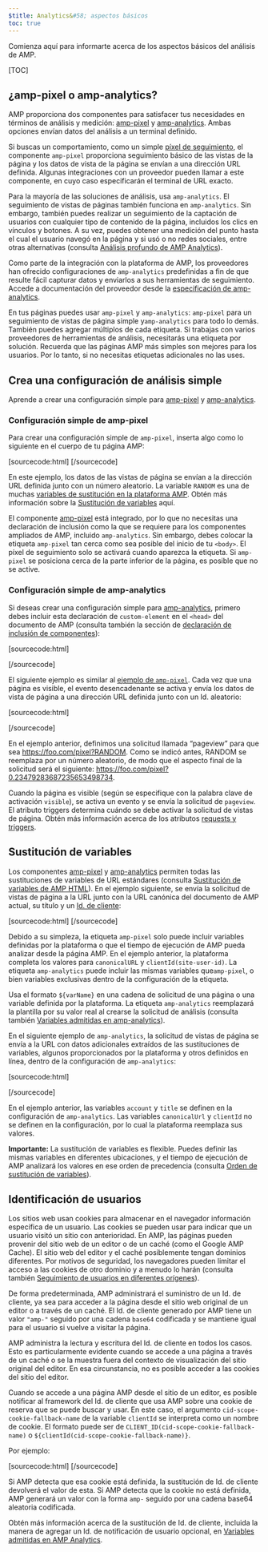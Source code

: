 ```yaml
---
$title: Analytics&#58; aspectos básicos
toc: true
---
```


Comienza aquí para informarte acerca de los aspectos básicos del análisis de AMP.

[TOC]

## ¿amp-pixel o amp-analytics?

AMP proporciona dos componentes para satisfacer tus necesidades en términos de análisis y medición:
[amp-pixel](/docs/reference/amp-pixel.html) y
[amp-analytics](/docs/reference/extended/amp-analytics.html).
Ambas opciones envían datos del análisis a un terminal definido.

Si buscas un comportamiento, como un simple
[píxel de seguimiento](https://en.wikipedia.org/wiki/Web_beacon#Implementation),
el componente `amp-pixel` proporciona seguimiento básico de las vistas de la página y
los datos de vista de la página se envían a una dirección URL definida.
Algunas integraciones con un proveedor pueden llamar a este componente,
en cuyo caso especificarán el terminal de URL exacto.

Para la mayoría de las soluciones de análisis, usa `amp-analytics`.
El seguimiento de vistas de páginas también funciona en `amp-analytics`.
Sin embargo, también puedes realizar un seguimiento de la captación de usuarios con cualquier tipo de contenido de la página,
incluidos los clics en vínculos y botones.
A su vez, puedes obtener una medición del punto hasta el cual el usuario navegó en la página y
si usó o no redes sociales, entre otras alternativas
(consulta
[Análisis profundo de AMP Analytics](/docs/guides/analytics/deep_dive_analytics.html)).

Como parte de la integración con la plataforma de AMP,
los proveedores han ofrecido configuraciones de `amp-analytics` predefinidas
a fin de que resulte fácil capturar datos y enviarlos a sus herramientas de seguimiento.
Accede a documentación del proveedor desde la
[especificación de amp-analytics](/docs/reference/extended/amp-analytics.html).

En tus páginas puedes usar `amp-pixel` y `amp-analytics`:
`amp-pixel` para un seguimiento de vistas de página simple
y`amp-analytics` para todo lo demás.
También puedes agregar múltiplos de cada etiqueta.
Si trabajas con varios proveedores de herramientas de análisis,
necesitarás una etiqueta por solución.
Recuerda que las páginas AMP más simples son mejores para los usuarios.
Por lo tanto, si no necesitas etiquetas adicionales no las uses.

## Crea una configuración de análisis simple

Aprende a crear una configuración simple para
[amp-pixel](/docs/reference/amp-pixel.html) y
[amp-analytics](/docs/reference/extended/amp-analytics.html).

### Configuración simple de amp-pixel

Para crear una configuración simple de `amp-pixel`,
inserta algo como lo siguiente en el cuerpo de tu página AMP:

[sourcecode:html]
<amp-pixel src="https://foo.com/pixel?RANDOM"></amp-pixel>
[/sourcecode]

En este ejemplo,
los datos de las vistas de página se envían a la dirección URL definida junto con un número aleatorio.
La variable `RANDOM` es una de muchas
[variables de sustitución en la plataforma AMP](https://github.com/ampproject/amphtml/blob/master/spec/amp-var-substitutions.md).
Obtén más información sobre la
[Sustitución de variables](/docs/guides/analytics/analytics_basics.html#variable-substitution) aquí.

El componente [amp-pixel](/docs/reference/amp-pixel.html)
está integrado,
por lo que no necesitas una declaración de inclusión como la que se requiere
para los componentes ampliados de AMP, incluido `amp-analytics`.
Sin embargo, debes colocar la etiqueta `amp-pixel` tan cerca como sea posible
del inicio de tu `<body>`.
El píxel de seguimiento solo se activará cuando aparezca la etiqueta.
Si `amp-pixel` se posiciona cerca de la parte inferior de la página,
es posible que no se active.

### Configuración simple de amp-analytics

Si deseas crear una configuración simple para
[amp-analytics](/docs/reference/extended/amp-analytics.html),
primero debes incluir esta declaración de `custom-element`
en el `<head>` del documento de AMP (consulta también la sección de
[declaración de inclusión de componentes](/docs/reference/extended.html#component-inclusion-declaration)):

[sourcecode:html]
<script async custom-element="amp-analytics" src="https://cdn.ampproject.org/v0/amp-analytics-0.1.js"></script>
[/sourcecode]

El siguiente ejemplo es similar al [ejemplo de `amp-pixel`](/docs/guides/analytics/analytics_basics.html#simple-amp-pixel-configuration).
Cada vez que una página es visible,
el evento desencadenante se activa y
envía los datos de vista de página a una dirección URL definida junto con un Id. aleatorio:

[sourcecode:html]
<amp-analytics>
<script type="application/json">
{
  "requests": {
    "pageview": "https://foo.com/pixel?RANDOM",
  },
  "triggers": {
    "trackPageview": {
      "on": "visible",
      "request": "pageview"
    }
  }
}
</script>
</amp-analytics>
[/sourcecode]

En el ejemplo anterior, definimos una solicitud llamada “pageview” para que sea https://foo.com/pixel?RANDOM. Como se indicó antes, RANDOM se reemplaza por un número aleatorio, de modo que el aspecto final de la solicitud será el siguiente: https://foo.com/pixel?0.23479283687235653498734.

Cuando la página es visible
(según se especifique con la palabra clave de activación `visible`),
se activa un evento y se envía la solicitud de `pageview`.
El atributo triggers determina cuándo se debe activar la solicitud de vistas de página.
Obtén más información acerca de los atributos [requests y triggers](/docs/guides/analytics/deep_dive_analytics.html#requests-triggers--transports).

## Sustitución de variables

Los componentes [amp-pixel](/docs/reference/amp-pixel.html) y
[amp-analytics](/docs/reference/extended/amp-analytics.html)
permiten todas las sustituciones de variables de URL estándares (consulta
[Sustitución de variables de AMP HTML](https://github.com/ampproject/amphtml/blob/master/spec/amp-var-substitutions.md)).
En el ejemplo siguiente,
se envía la solicitud de vistas de página a la URL
junto con la URL canónica del documento de AMP actual, su título y un
[Id. de cliente](/docs/guides/analytics/analytics_basics.html#user-identification):

[sourcecode:html]
<amp-pixel src="https://example.com/analytics?url=${canonicalUrl}&title=${title}&clientId=${clientId(site-user-id)}"></amp-pixel>
[/sourcecode]

Debido a su simpleza,
la etiqueta `amp-pixel` solo puede incluir variables definidas por la plataforma
o que el tiempo de ejecución de AMP pueda analizar desde la página AMP.
En el ejemplo anterior,
la plataforma completa los valores para
`canonicalURL` y `clientId(site-user-id)`.
La etiqueta `amp-analytics` puede incluir las mismas variables que`amp-pixel`,
o bien variables exclusivas dentro de la configuración de la etiqueta.

Usa el formato `${varName}` en una cadena de solicitud de una página
o una variable definida por la plataforma.
La etiqueta `amp-analytics` reemplazará la plantilla por su valor real
al crearse la solicitud de análisis (consulta también
[Variables admitidas en amp-analytics](https://github.com/ampproject/amphtml/blob/master/extensions/amp-analytics/analytics-vars.md)).

En el siguiente ejemplo de `amp-analytics`,
la solicitud de vistas de página se envía a la URL
con datos adicionales extraídos de las sustituciones de variables,
algunos proporcionados por la plataforma y
otros definidos en línea,
dentro de la configuración de `amp-analytics`:

[sourcecode:html]
<amp-analytics>
<script type="application/json">
{
  "requests": {
    "pageview":"https://example.com/analytics?url=${canonicalUrl}&title=${title}&acct=${account}&clientId=${clientId(site-user-id)}",
  },
  "vars": {
    "account": "ABC123",
  },
  "triggers": {
    "someEvent": {
      "on": "visible",
      "request": "pageview",
      "vars": {
        "title": "My homepage",
      }
    }
  }
}
</script>
</amp-analytics>
[/sourcecode]

En el ejemplo anterior,
las variables `account` y `title` se definen
en la configuración de `amp-analytics`.
Las variables `canonicalUrl` y `clientId` no se definen en la configuración,
por lo cual la plataforma reemplaza sus valores.

**Importante:** La sustitución de variables es flexible.
Puedes definir las mismas variables en diferentes ubicaciones,
y el tiempo de ejecución de AMP analizará los valores en ese orden de precedencia
(consulta [Orden de sustitución de variables](/docs/guides/analytics/deep_dive_analytics.html#variable-substitution-ordering)).

## Identificación de usuarios

Los sitios web usan cookies para almacenar en el navegador información específica de un usuario.
Las cookies se pueden usar para indicar que un usuario visitó un sitio con anterioridad.
En AMP,
las páginas pueden provenir del sitio web de un editor o de un caché
(como el Google AMP Cache).
El sitio web del editor y el caché posiblemente tengan dominios diferentes.
Por motivos de seguridad,
los navegadores pueden limitar el acceso a las cookies de otro dominio
y a menudo lo harán (consulta también
[Seguimiento de usuarios en diferentes orígenes](https://github.com/ampproject/amphtml/blob/master/extensions/amp-analytics/cross-origin-tracking.md)).

De forma predeterminada,
AMP administrará el suministro de un Id. de cliente, ya sea para acceder a la página desde el sitio web original de un editor o a través de un caché.
El Id. de cliente generado por AMP tiene un valor `"amp-"`
seguido por una cadena `base64` codificada y se mantiene igual
para el usuario si vuelve a visitar la página.

AMP administra la lectura y escritura del Id. de cliente en todos los casos.
Esto es particularmente evidente cuando se accede a una página
a través de un caché o se la muestra fuera del contexto de visualización
del sitio original del editor.
En esa circunstancia, no es posible acceder a las cookies del sitio del editor.

Cuando se accede a una página AMP desde el sitio de un editor,
es posible notificar al framework del Id. de cliente que usa AMP sobre una cookie de reserva
que se puede buscar y usar.
En este caso,
el argumento `cid-scope-cookie-fallback-name` de la variable `clientId`
se interpreta como un nombre de cookie.
El formato puede ser de
`CLIENT_ID(cid-scope-cookie-fallback-name)` o
`${clientId(cid-scope-cookie-fallback-name)}`.

Por ejemplo:

[sourcecode:html]
<amp-pixel src="https://foo.com/pixel?cid=CLIENT_ID(site-user-id-cookie-fallback-name)"></amp-pixel>
[/sourcecode]

Si AMP detecta que esa cookie está definida,
la sustitución de Id. de cliente devolverá el valor de esta.
Si AMP detecta que la cookie no está definida,
AMP generará un valor con la forma `amp-` seguido
por una cadena base64 aleatoria codificada.

Obtén más información acerca de la sustitución de Id. de cliente,
incluida la manera de agregar un Id. de notificación de usuario opcional, en
[Variables admitidas en AMP Analytics](https://github.com/ampproject/amphtml/blob/master/extensions/amp-analytics/analytics-vars.md).
